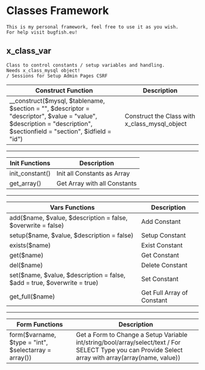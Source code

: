# Classes Framework
	This is my personal framework, feel free to use it as you wish.  
	For help visit bugfish.eu!
	
	
## x_class_var
	Class to control constants / setup variables and handling.
	Needs x_class_mysql object!
	/ Sessions for Setup Admin Pages CSRF
	
	
|Construct Function|Description|
| --|-- |	
| __construct($mysql, $tablename, $section = "", $descriptor = "descriptor", $value = "value", $description = "description", $sectionfield = "section", $idfield = "id")| Construct the Class with x_class_mysql_object|
------------------------------------------	
|Init Functions|Description|
| --|-- |	
|init_constant()|Init all Constants as Array|
|get_array()|Get Array with all Constants|
------------------------------------------	
|Vars Functions|Description|
| --|-- |	
|add($name, $value, $description = false, $overwrite = false)| Add Constant|
|setup($name, $value, $description = false)|Setup Constant|
|exists($name)| Exist Constant|
|get($name)|Get Constant|
|del($name)|Delete Constant|
|set($name, $value, $description = false, $add = true, $overwrite = true)| Set Constant|
|get_full($name)| Get Full Array of Constant|
------------------------------------------	
|Form Functions|Description|
| --|-- |
|form($varname, $type = "int", $selectarray = array())| Get a Form to Change a Setup Variable <br />int/string/bool/array/select/text / For SELECT Type you can Provide Select array with array(array(name, value))|